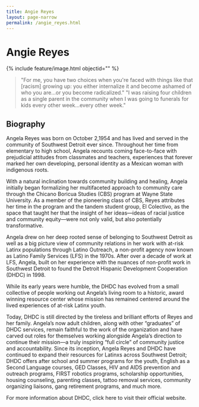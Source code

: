```yaml
---
title: Angie Reyes
layout: page-narrow
permalink: /angie_reyes.html
---
```


# Angie Reyes

{% include feature/image.html objectid="" %}

>"For me, you have two choices when you're faced with things like that [racism] growing up: you either internalize it and become ashamed of who you are...or you become radicalized." "I was raising four children as a single parent in the community when I was going to funerals for kids every other week...every other week."  

## Biography


Angela Reyes was born on October 2,1954 and has lived and served in the community of Southwest Detroit ever since. Throughout her time from elementary to high school, Angela recounts coming face-to-face with prejudicial attitudes from classmates and teachers, experiences that forever marked her own developing, personal identity as a Mexican woman with indigenous roots.

With a natural inclination towards community building and healing, Angela initially began formalizing her multifaceted approach to community care through the Chicano Boricua Studies (CBS) program at Wayne State University. As a member of the pioneering class of CBS, Reyes attributes her time in the program and the tandem student group, El Colectivo, as the space that taught her that the insight of her ideas—ideas of racial justice and community equity—were not only valid, but also potentially transformative.

Angela drew on her deep rooted sense of belonging to Southwest Detroit as well as a big picture view of community relations in her work with at-risk Latinx populations through Latino Outreach, a non-profit agency now known as Latino Family Services (LFS) in the 1970s. After over a decade of work at LFS, Angela, built on her experience with the nuances of non-profit work in Southwest Detroit to found the Detroit Hispanic Development Cooperation (DHDC) in 1998.

While its early years were humble, the DHDC has evolved from a small collective of people working out Angela’s living room to a historic, award winning resource center whose mission has remained centered around the lived experiences of at-risk Latinx youth.

Today, DHDC is still directed by the tireless and brilliant efforts of Reyes and her family. Angela’s now adult children, along with other “graduates” of DHDC services, remain faithful to the work of the organization and have carved out roles for themselves working alongside Angela’s direction to continue their mission—a truly inspiring “full circle” of community justice and accountability. Since its inception, Angela Reyes and DHDC have continued to expand their resources for Latinxs across Southwest Detroit; DHDC offers after school and summer programs for the youth, English as a Second Language courses, GED Classes, HIV and AIDS prevention and outreach programs, FIRST robotics programs, scholarship opportunities, housing counseling, parenting classes, tattoo removal services, community organizing liaisons, gang retirement programs, and much more.

 

For more information about DHDC, click here to visit their official website.
